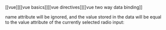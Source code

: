 [[vue]][[vue basics]][[vue directives]][[vue two way data binding]]

name attribute will be ignored, and the value stored in the data will be equal to the value attribute of the currently selected radio input: